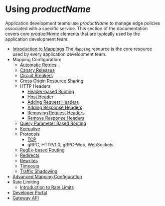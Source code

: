 # Using $productName$

Application development teams use $productName$ to manage edge policies associated with a specific service. This section of the documentation covers core $productName$ elements that are typically used by the application development team.

* [Introduction to Mappings](intro-mappings) The `Mapping` resource is the core resource used by every application development team.
* Mapping Configuration:
  * [Automatic Retries](retries)
  * [Canary Releases](canary)
  * [Circuit Breakers](circuit-breakers)
  * [Cross Origin Resource Sharing](cors)
  * HTTP Headers
    * [Header-based Routing](headers/headers)
    * [Host Header](headers/host)
    * [Adding Request Headers](headers/add_request_headers)
    * [Adding Response Headers](headers/add_response_headers)
    * [Removing Request Headers](headers/remove_request_headers)
    * [Remove Response Headers](headers/remove_response_headers)
  * [Query Parameter Based Routing](query_parameters)
  * [Keepalive](keepalive)
  * Protocols
    * [TCP](tcpmappings)
    * gRPC, HTTP/1.0, gRPC-Web, WebSockets
  * [RegEx-based Routing](prefix_regex)
  * [Redirects](redirects)
  * [Rewrites](rewrites)
  * [Timeouts](timeouts)
  * [Traffic Shadowing](shadowing)
* [Advanced Mapping Configuration](mappings)
* Rate Limiting
  * [Introduction to Rate Limits](rate-limits/)
* [Developer Portal](../../tutorials/dev-portal-tutorial)
* [Gateway API](gateway-api)
